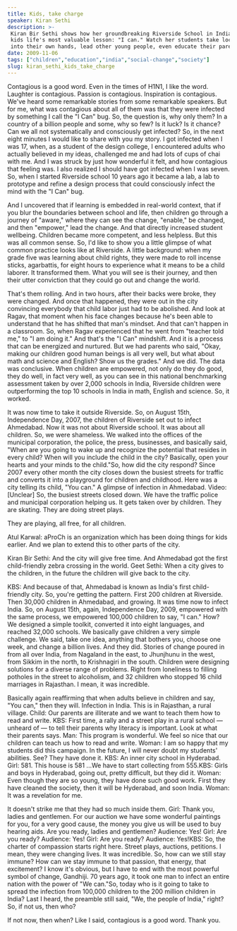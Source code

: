 ```yaml
---
title: Kids, take charge
speaker: Kiran Sethi
description: >-
 Kiran Bir Sethi shows how her groundbreaking Riverside School in India teaches
 kids life's most valuable lesson: "I can." Watch her students take local issues
 into their own hands, lead other young people, even educate their parents.
date: 2009-11-06
tags: ["children","education","india","social-change","society"]
slug: kiran_sethi_kids_take_charge
---
```


Contagious is a good word. Even in the times of H1N1, I like the word. Laughter is
contagious. Passion is contagious. Inspiration is contagious. We've heard some remarkable
stories from some remarkable speakers. But for me, what was contagious about all of them
was that they were infected by something I call the "I Can" bug. So, the question is, why
only them? In a country of a billion people and some, why so few? Is it luck? Is it
chance? Can we all not systematically and consciously get infected? So, in the next eight
minutes I would like to share with you my story. I got infected when I was 17, when, as a
student of the design college, I encountered adults who actually believed in my ideas,
challenged me and had lots of cups of chai with me. And I was struck by just how wonderful
it felt, and how contagious that feeling was. I also realized I should have got infected
when I was seven. So, when I started Riverside school 10 years ago it became a lab, a lab
to prototype and refine a design process that could consciously infect the mind with the
"I Can" bug.

And I uncovered that if learning is embedded in real-world context, that if you blur the
boundaries between school and life, then children go through a journey of "aware," where
they can see the change, "enable," be changed, and then "empower," lead the change. And
that directly increased student wellbeing. Children became more competent, and less
helpless. But this was all common sense. So, I'd like to show you a little glimpse of what
common practice looks like at Riverside. A little background: when my grade five was
learning about child rights, they were made to roll incense sticks, agarbattis, for eight
hours to experience what it means to be a child laborer. It transformed them. What you
will see is their journey, and then their utter conviction that they could go out and
change the world. 

That's them rolling. And in two hours, after their backs were broke, they were changed.
And once that happened, they were out in the city convincing everybody that child labor
just had to be abolished. And look at Ragav, that moment when his face changes because
he's been able to understand that he has shifted that man's mindset. And that can't happen
in a classroom. So, when Ragav experienced that he went from "teacher told me," to "I am
doing it." And that's the "I Can" mindshift. And it is a process that can be energized and
nurtured. But we had parents who said, "Okay, making our children good human beings is all
very well, but what about math and science and English? Show us the grades." And we did.
The data was conclusive. When children are empowered, not only do they do good, they do
well, in fact very well, as you can see in this national benchmarking assessment taken by
over 2,000 schools in India, Riverside children were outperforming the top 10 schools in
India in math, English and science. So, it worked.

It was now time to take it outside Riverside. So, on August 15th, Independence Day, 2007,
the children of Riverside set out to infect Ahmedabad. Now it was not about Riverside
school. It was about all children. So, we were shameless. We walked into the offices of
the municipal corporation, the police, the press, businesses, and basically said, "When
are you going to wake up and recognize the potential that resides in every child? When
will you include the child in the city? Basically, open your hearts and your minds to the
child."So, how did the city respond? Since 2007 every other month the city closes down the
busiest streets for traffic and converts it into a playground for children and childhood.
Here was a city telling its child, "You can." A glimpse of infection in Ahmedabad. Video:
[Unclear] So, the busiest streets closed down. We have the traffic police and municipal
corporation helping us. It gets taken over by children. They are skating. They are doing
street plays.

They are playing, all free, for all children. 

Atul Karwal: aProCh is an organization which has been doing things for kids earlier. And
we plan to extend this to other parts of the city. 

Kiran Bir Sethi: And the city will give free time. And Ahmedabad got the first
child-friendly zebra crossing in the world. Geet Sethi: When a city gives to the children,
in the future the children will give back to the city. 

KBS: And because of that, Ahmedabad is known as India's first child-friendly city. So,
you're getting the pattern. First 200 children at Riverside. Then 30,000 children in
Ahmedabad, and growing. It was time now to infect India. So, on August 15th, again,
Independence Day, 2009, empowered with the same process, we empowered 100,000 children to
say, "I can." How? We designed a simple toolkit, converted it into eight languages, and
reached 32,000 schools. We basically gave children a very simple challenge. We said, take
one idea, anything that bothers you, choose one week, and change a billion lives. And they
did. Stories of change poured in from all over India, from Nagaland in the east, to
Jhunjhunu in the west, from Sikkim in the north, to Krishnagiri in the south. Children
were designing solutions for a diverse range of problems. Right from loneliness to filling
potholes in the street to alcoholism, and 32 children who stopped 16 child marriages in
Rajasthan. I mean, it was incredible.

Basically again reaffirming that when adults believe in children and say, "You can," then
they will. Infection in India. This is in Rajasthan, a rural village. Child: Our parents
are illiterate and we want to teach them how to read and write. KBS: First time, a rally
and a street play in a rural school — unheard of — to tell their parents why literacy is
important. Look at what their parents says. Man: This program is wonderful. We feel so nice
that our children can teach us how to read and write. Woman: I am so happy that my students
did this campaign. In the future, I will never doubt my students' abilities. See? They
have done it. KBS: An inner city school in Hyderabad. Girl: 581. This house is 581 ...We
have to start collecting from 555.KBS: Girls and boys in Hyderabad, going out, pretty
difficult, but they did it. Woman: Even though they are so young, they have done such good
work. First they have cleaned the society, then it will be Hyderabad, and soon
India. Woman: It was a revelation for me.

It doesn't strike me that they had so much inside them. Girl: Thank you, ladies and
gentlemen. For our auction we have some wonderful paintings for you, for a very good
cause, the money you give us will be used to buy hearing aids. Are you ready, ladies and
gentlemen? Audience: Yes! Girl: Are you ready? Audience: Yes! Girl: Are you ready?
Audience: Yes!KBS: So, the charter of compassion starts right here. Street plays,
auctions, petitions. I mean, they were changing lives. It was incredible. So, how can we
still stay immune? How can we stay immune to that passion, that energy, that excitement? I
know it's obvious, but I have to end with the most powerful symbol of change, Gandhiji. 70
years ago, it took one man to infect an entire nation with the power of "We can."So, today
who is it going to take to spread the infection from 100,000 children to the 200 million
children in India? Last I heard, the preamble still said, "We, the people of India,"
right? So, if not us, then who?

If not now, then when? Like I said, contagious is a good word. Thank you.

<!--
ad_duration=3.33
event="TEDIndia 2009"
external_start_time=0
intro_duration=11.82
is_subtitle_required="False"
is_talk_featured="True"
language="en"
language_swap="False"
native_language="en"
number_of_related_talks=6
number_of_speakers=1
number_of_subtitled_videos=34
number_of_tags=5
number_of_talk_download_languages=36
number_of_talk_more_resources=0
number_of_talk_recommendations=0
number_of_talks_take_actions=0
post_ad_duration=0.83
published_timestamp="2010-01-12 08:47:00"
recording_date="2009-11-06"
speaker_description="Educator"
speaker_is_published=1
speaker_name="Kiran Sethi"
talk_name="Kids, take charge"
talks_tags=["children","education","india","social-change","society"]
url_photo_speaker="https://pe.tedcdn.com/images/ted/141031_254x191.jpg"
url_photo_talk="https://pe.tedcdn.com/images/ted/141030_800x600.jpg"
url_webpage="https://www.ted.com/talks/kiran_sethi_kids_take_charge"
video_type_name="TED Stage Talk"
-->